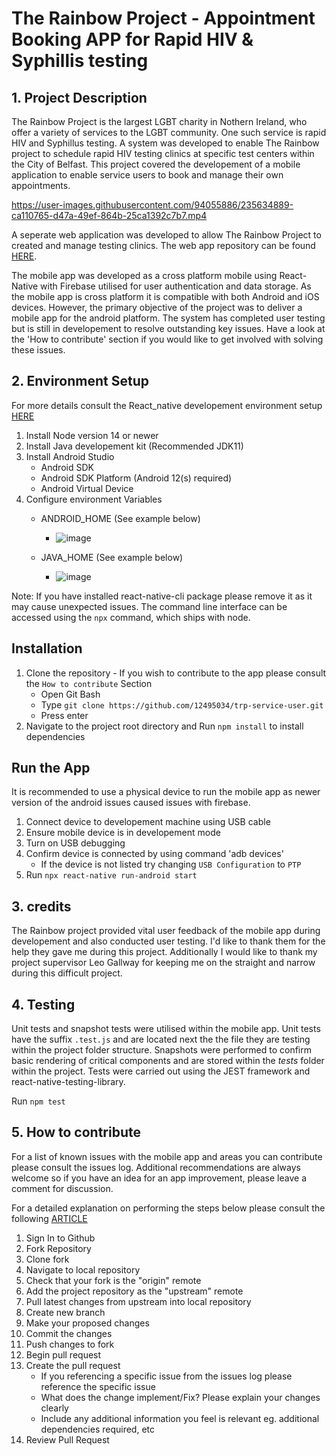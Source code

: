 # The Rainbow Project - Appointment Booking APP for Rapid HIV & Syphillis testing
## 1. Project Description
The Rainbow Project is the largest LGBT charity in Nothern Ireland, who offer a variety of services to the LGBT community. One such service is rapid HIV and Syphillus testing. A system was developed to enable The Rainbow project to schedule rapid HIV testing clinics at specific test centers within the City of Belfast. This project covered the developement of a mobile application to enable service users to book and manage their own appointments. 




https://user-images.githubusercontent.com/94055886/235634889-ca110765-d47a-49ef-864b-25ca1392c7b7.mp4




A seperate web application was developed to allow The Rainbow Project to created and manage testing clinics. The web app repository can be found [HERE](https://github.com/12495034/trp-serviceprovider_2).

The mobile app was developed as a cross platform mobile using React-Native with Firebase utilised for user authentication and data storage. As the mobile app is cross platform it is compatible with both Android and iOS devices. However, the primary objective of the project was to deliver a mobile app for the android platform. The system has completed user testing but is still in developement to resolve outstanding key issues. Have a look at the 'How to contribute' section if you would like to get involved with solving these issues.


## 2. Environment Setup

For more details consult the React_native developement environment setup [HERE](https://reactnative.dev/docs/0.70/environment-setup)

1. Install Node version 14 or newer
2. Install Java developement kit (Recommended JDK11)
3. Install Android Studio
   - Android SDK
   - Android SDK Platform (Android 12(s) required)
   - Android Virtual Device
4. Configure environment Variables
   - ANDROID_HOME (See example below)
     - ![image](https://user-images.githubusercontent.com/94055886/235624440-4907219a-ac71-4ae7-8588-59b7bafe6ab5.png)

   - JAVA_HOME (See example below)
     - ![image](https://user-images.githubusercontent.com/94055886/235624623-8469bcd2-a473-4d05-aec6-32e5b9f0d9c2.png)

Note: If you have installed react-native-cli package please remove it as it may cause unexpected issues. The command line interface can be accessed using the `npx` command, which ships with node.
     
## Installation

1. Clone the repository - If you wish to contribute to the app please consult the `How to contribute` Section
   - Open Git Bash
   - Type `git clone https://github.com/12495034/trp-service-user.git`
   - Press enter
2. Navigate to the project root directory and Run `npm install` to install dependencies

## Run the App
It is recommended to use a physical device to run the mobile app as newer version of the android issues caused issues with firebase.

1. Connect device to developement machine using USB cable
2. Ensure mobile device is in developement mode
3. Turn on USB debugging
4. Confirm device is connected by using command 'adb devices'
   - If the device is not listed try changing `USB Configuration` to `PTP`
2. Run `npx react-native run-android start`

## 3. credits
The Rainbow project provided vital user feedback of the mobile app during developement and also conducted user testing. I'd like to thank them for the help they gave me during this project. Additionally I would like to thank my project supervisor Leo Gallway for keeping me on the straight and narrow during this difficult project.

## 4. Testing

Unit tests and snapshot tests were utilised within the mobile app. Unit tests have the suffix `.test.js` and are located next the the file they are testing within the project folder structure. Snapshots were performed to confirm basic rendering of critical components and are stored within the _tests_ folder within the project. Tests were carried out using the JEST framework and react-native-testing-library.

Run `npm test`

## 5. How to contribute
For a list of known issues with the mobile app and areas you can contribute please consult the issues log. Additional recommendations are always welcome so if you have an idea for an app improvement, please leave a comment for discussion.

For a detailed explanation on performing the steps below please consult the following [ARTICLE](https://www.dataschool.io/how-to-contribute-on-github/)

1. Sign In to Github
2. Fork Repository
3. Clone fork
4. Navigate to local repository
5. Check that your fork is the "origin" remote
6. Add the project repository as the "upstream" remote
7. Pull latest changes from upstream into local repository
8. Create new branch
9. Make your proposed changes
10. Commit the changes
11. Push changes to fork
12. Begin pull request
13. Create the pull request 
    - If you referencing a specific issue from the issues log please reference the specific issue
    - What does the change implement/Fix? Please explain your changes clearly
    - Include any additional information you feel is relevant eg. additional dependencies required, etc
14. Review Pull Request
